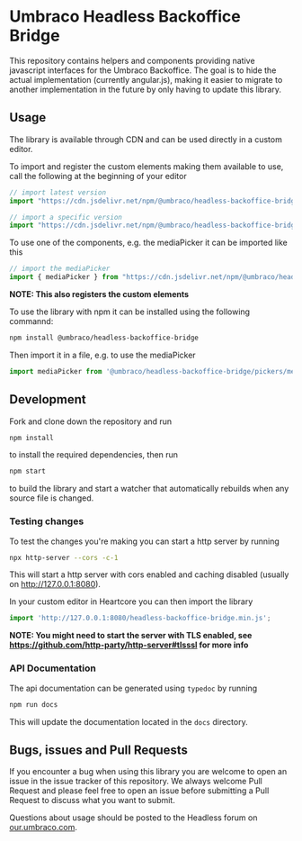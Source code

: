 # Umbraco Headless Backoffice Bridge

This repository contains helpers and components providing native javascript interfaces for the Umbraco Backoffice. The goal is to hide the actual implementation (currently angular.js), making it easier to migrate to another implementation in the future by only having to update this library.

## Usage

The library is available through CDN and can be used directly in a custom editor.

To import and register the custom elements making them available to use, call the following at the beginning of your editor

```js
// import latest version
import "https://cdn.jsdelivr.net/npm/@umbraco/headless-backoffice-bridge@latest/headless-backoffice-bridge.min.js";

// import a specific version
import "https://cdn.jsdelivr.net/npm/@umbraco/headless-backoffice-bridge@x.x.x/headless-backoffice-bridge.min.js";
```

To use one of the components, e.g. the mediaPicker it can be imported like this

```js
// import the mediaPicker
import { mediaPicker } from "https://cdn.jsdelivr.net/npm/@umbraco/headless-backoffice-bridge@latest/headless-backoffice-bridge.min.js";
```

**NOTE: This also registers the custom elements**

To use the library with npm it can be installed using the following commannd:

```sh
npm install @umbraco/headless-backoffice-bridge
```

Then import it in a file, e.g. to use the mediaPicker

```js
import mediaPicker from '@umbraco/headless-backoffice-bridge/pickers/mediaPicker';
```

## Development

Fork and clone down the repository and run

```sh
npm install
```

to install the required dependencies, then run

```sh
npm start
```

to build the library and start a watcher that automatically rebuilds when any source file is changed.

### Testing changes

To test the changes you're making you can start a http server by running

```sh
npx http-server --cors -c-1
```

This will start a http server with cors enabled and caching disabled (usually on http://127.0.0.1:8080).

In your custom editor in Heartcore you can then import the library

```js
import 'http://127.0.0.1:8080/headless-backoffice-bridge.min.js';
```

**NOTE: You might need to start the server with TLS enabled, see https://github.com/http-party/http-server#tlsssl for more info**

### API Documentation

The api documentation can be generated using `typedoc` by running

```sh
npm run docs
```

This will update the documentation located in the `docs` directory.

## Bugs, issues and Pull Requests

If you encounter a bug when using this library you are welcome to open an issue in the issue tracker of this repository. We always welcome Pull Request and please feel free to open an issue before submitting a Pull Request to discuss what you want to submit.

Questions about usage should be posted to the Headless forum on [our.umbraco.com](https://our.umbraco.com).

